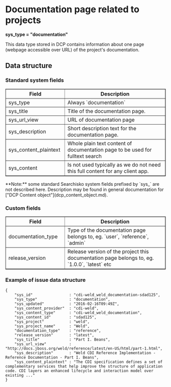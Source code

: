 Documentation page related to projects
======================================

**sys\_type = "documentation"**

This data type stored in DCP contains information about one page (webpage accessible over URL) of the project's documentation.  

## Data structure

### Standard system fields
<table border="1">
<thead>
  <th>Field</th>
  <th width="63%">Description</th>
</thead>
<tbody>
<tr><td>sys_type</td><td>Always `documentation`</td></tr>
<tr><td>sys_title</td><td>Title of the documentation page.</td></tr>
<tr><td>sys_url_view</td><td>URL of documentation page</td></tr>
<tr><td>sys_description</td><td>Short description text for the documentation page.</td></tr>
<tr><td>sys_content_plaintext</td><td>Whole plain text content of documentation page to be used for fulltext search</td></tr>
<tr><td>sys_content</td><td>Is not used typically as we do not need this full content for any client app.</td></tr>
</tbody>
</table>
**Note:** some standard Searchisko system fields prefixed by `sys_` are not described here. Description may be found in general documentation for ["DCP Content object"](dcp_content_object.md).

### Custom fields
<table border="1">
<thead>
  <th>Field</th>
  <th width="63%">Description</th>
</thead>
<tbody>
<tr><td>documentation_type</td><td>Type of the documentation page belongs to, eg. `user`, `reference`, `admin` </td></tr>
<tr><td>release_version</td><td>Release version of the project this documentation page belongs to, eg. `1.0.0`, `latest` etc</td></tr>
</tbody>
</table>

### Example of issue data structure

	{
		"sys_id"                : "cdi-weld_weld_documentation-sdad125",
		"sys_type"              : "documentation",
		"sys_updated"           : "2016-02-16T09:49Z",
		"sys_content_provider"  : "cdi-weld",
		"sys_content_type"      : "cdi-weld_weld_documentation",
		"sys_content_id"        : "sdad125",
		"sys_project"           : "weld",
		"sys_project_name"      : "Weld",
		"documentation_type"    : "reference",
		"release_version"       : "latest",
		"sys_title"             : "Part I. Beans",
		"sys_url_view"          : "http://docs.jboss.org/weld/reference/latest/en-US/html/part-1.html",
		"sys_description"       : "Weld CDI Reference Implementation - Reference Documentation - Part I. Beans",
		"sys_content_plaintext" : "The CDI specification defines a set of complementary services that help improve the structure of application code. CDI layers an enhanced lifecycle and interaction model over existing ..."
	}
